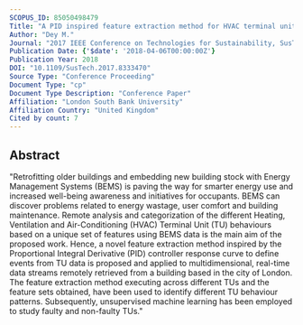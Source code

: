 ```yaml
---
SCOPUS_ID: 85050498479
Title: "A PID inspired feature extraction method for HVAC terminal units"
Author: "Dey M."
Journal: "2017 IEEE Conference on Technologies for Sustainability, SusTech 2017"
Publication Date: {'$date': '2018-04-06T00:00:00Z'}
Publication Year: 2018
DOI: "10.1109/SusTech.2017.8333470"
Source Type: "Conference Proceeding"
Document Type: "cp"
Document Type Description: "Conference Paper"
Affiliation: "London South Bank University"
Affiliation Country: "United Kingdom"
Cited by count: 7
---
```


## Abstract
"Retrofitting older buildings and embedding new building stock with Energy Management Systems (BEMS) is paving the way for smarter energy use and increased well-being awareness and initiatives for occupants. BEMS can discover problems related to energy wastage, user comfort and building maintenance. Remote analysis and categorization of the different Heating, Ventilation and Air-Conditioning (HVAC) Terminal Unit (TU) behaviours based on a unique set of features using BEMS data is the main aim of the proposed work. Hence, a novel feature extraction method inspired by the Proportional Integral Derivative (PID) controller response curve to define events from TU data is proposed and applied to multidimensional, real-time data streams remotely retrieved from a building based in the city of London. The feature extraction method executing across different TUs and the feature sets obtained, have been used to identify different TU behaviour patterns. Subsequently, unsupervised machine learning has been employed to study faulty and non-faulty TUs."
